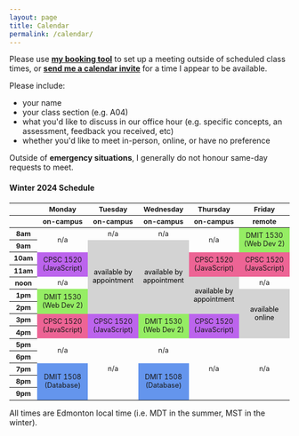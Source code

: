 ```yaml
---
layout: page
title: Calendar
permalink: /calendar/
---
```


Please use **[my booking tool](https://calendar.google.com/calendar/u/0/appointments/AcZssZ0nR04OIK095mwybdLW7PpjBRrZiELn_yoBZbI=)** to set up a meeting outside of scheduled class times, or **[send me a calendar invite](https://support.microsoft.com/en-us/topic/schedule-and-join-a-meeting-fe1bd922-c9f6-4075-ba04-fcbad203899c)** for a time I appear to be available. 

Please include:

- your name
- your class section (e.g. A04)
- what you'd like to discuss in our office hour (e.g. specific concepts, an assessment, feedback you received, etc)
- whether you'd like to meet in-person, online, or have no preference

Outside of **emergency situations**, I generally do not honour same-day requests to meet.


#### Winter 2024 Schedule

<html>
  <style>
    table { font-size: 12.4px; text-align: center; }
    .row-header { width: 80px; width: 10%; text-align: center; }
    .col-header { width: 18%; }
    /* cell-formatting */
    .appointment { color: black; background-color: #d3d3d3; /* grey */  } 
    .cpsc1520-a01 { background-color: #ed6495; } /* pink */
    .cpsc1520-a02 { background-color: #bc64ed; } /* purple */
    .dmit1530-a01 { background-color: #95ed64; } /* green */
    .dmit1508 { background-color: #6495ed; } /* blue */
  </style>
  <table style="width: 100%">
    <thead>
      <tr>
        <th class="row-header"></th>
        <th class="col-header">Monday</th>
        <th class="col-header">Tuesday</th>
        <th class="col-header">Wednesday</th>
        <th class="col-header">Thursday</th>
        <th class="col-header">Friday</th>
      </tr>
      <tr>
        <th class="row-header"></th>
        <th class="col-header">on-campus</th>
        <th class="col-header">on-campus</th>
        <th class="col-header">on-campus</th>
        <th class="col-header">on-campus</th>
        <th class="col-header">remote</th>
      </tr>
    </thead>
    <tbody>
      <tr>
        <th style="text-align: center;">8am</th>
        <td rowspan="2">n/a</td>
        <td>n/a</td>
        <td>n/a</td>
        <td rowspan="2">n/a</td>
        <td class="dmit1530-a01" rowspan="2">DMIT 1530<br>(Web Dev 2)</td>
      </tr>
      <tr>
        <th style="text-align: center;">9am</th>
        <!-- skip Monday -->
        <td rowspan="6" class="appointment">available by appointment</td>
        <td rowspan="6" class="appointment">available by appointment</td>
        <!-- skip Friday -->
        <!-- skip Friday -->
      </tr>
      <tr>
        <th style="text-align: center;">10am</th>
        <td rowspan="2" class="cpsc1520-a02">CPSC 1520 (JavaScript)</td>
        <!-- skip -->
        <!-- skip -->
        <td rowspan="2" class="cpsc1520-a01">CPSC 1520 (JavaScript)</td>
        <td rowspan="2" class="cpsc1520-a01">CPSC 1520 (JavaScript)</td>
      </tr>
      <tr>
        <th style="text-align: center;">11am</th>
        <!-- skip all days -->
      </tr>
      <tr>
        <th style="text-align: center;">noon</th>
        <td>n/a</td>
        <!-- skip x2 -->
        <td rowspan="3" class="appointment">available by appointment</td>
        <td>n/a</td>
      </tr>
      <tr>
        <th style="text-align: center;">1pm</th>
        <td rowspan="2" class="dmit1530-a01">DMIT 1530<br>(Web Dev 2)</td>
        <!-- skip x3 -->
        <td rowspan="4" class="appointment">available online</td>
      </tr>
      <tr>
        <th style="text-align: center;">2pm</th>
        <!-- skip all -->
      </tr>
      <tr>
        <th style="text-align: center;">3pm</th>
        <td rowspan="2" class="cpsc1520-a01">CPSC 1520 (JavaScript)</td>
        <td rowspan="2" class="cpsc1520-a02">CPSC 1520 (JavaScript)</td>
        <td rowspan="2" class="dmit1530-a01">DMIT 1530<br>(Web Dev 2)</td>
        <td rowspan="2" class="cpsc1520-a02">CPSC 1520 (JavaScript)</td>
        <!-- skip -->
      </tr>
      <tr>
        <th style="text-align: center;">4pm</th>
        <!-- skip all -->
      </tr>
      <tr>
        <th style="text-align: center;">5pm</th>
        <td rowspan="2">n/a</td>
        <td rowspan="5">n/a</td>
        <td rowspan="2">n/a</td>
        <td rowspan="5">n/a</td>
        <td rowspan="5">n/a</td>
      </tr>
      <tr>
        <th style="text-align: center;">6pm</th>
        <!-- skip all -->
      </tr>
      <tr>
        <th style="text-align: center;">7pm</th>
        <td rowspan="3" class="dmit1508">DMIT 1508 (Database)</td>
        <!-- skip -->  
        <td rowspan="3" class="dmit1508">DMIT 1508 (Database)</td>
        <!-- skip 2x -->
      </tr>
      <tr>
        <th style="text-align: center;">8pm</th>
        <!-- skip all -->
      </tr>
      <tr>
        <th style="text-align: center;">9pm</th>
        <!-- skip all -->
      </tr>
    </tbody>
  </table>
</html>


All times are Edmonton local time (i.e. MDT in the summer, MST in the winter).
